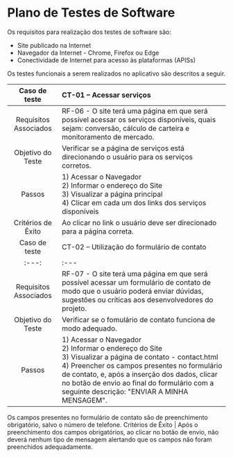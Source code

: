 # Plano de Testes de Software

Os requisitos para realização dos testes de software são:
*	Site publicado na Internet
*	Navegador da Internet - Chrome, Firefox ou Edge
*	Conectividade de Internet para acesso às plataformas (APISs)

Os testes funcionais a serem realizados no aplicativo são descritos a seguir.

Caso de teste | CT-01 – Acessar serviços 
:---: | :---
Requisitos Associados	| RF-06 - O site terá uma página em que será possível acessar os serviços disponíveis, quais sejam: conversão, cálculo de carteira e monitoramento de mercado. 
Objetivo do Teste |	Verificar se a página de serviços está direcionando o usuário para os serviços corretos. 
Passos	| 1) Acessar o Navegador <br> 2) Informar o endereço do Site <br> 3) Visualizar a página principal <br> 4) Clicar em cada um dos links dos serviços disponíveis 
Critérios de Êxito |	Ao clicar no link o usuário deve ser direcionado para a página correta. 
Caso de teste | CT-02 – Utilização do formulário de contato
:---: | :---
Requisitos Associados	| RF-07 - O site terá uma página em que será possível acessar um formulário de contato de modo que o usuário poderá enviar dúvidas, sugestões ou críticas aos desenvolvedores do projeto. 
Objetivo do Teste |	Verificar se  o fomulário de contato funciona de modo adequado.
Passos	| 1) Acessar o Navegador <br> 2) Informar o endereço do Site <br> 3) Visualizar a página de contato - contact.html <br> 4) Preencher os campos presentes no formulário de contato, e, após a inserção dos dados, clicar no botão de envio ao final do formulário com a seguinte descrição: "ENVIAR A MINHA MENSAGEM".
Os campos presentes no formulário de contato são de preenchimento obrigatório, salvo o número de telefone.
Critérios de Êxito |	Após o preenchimento dos campos obrigatórios, ao clicar no botão de envio, não deverá nenhum tipo de mensagem alertando que os campos não foram preenchidos adequadamente.


